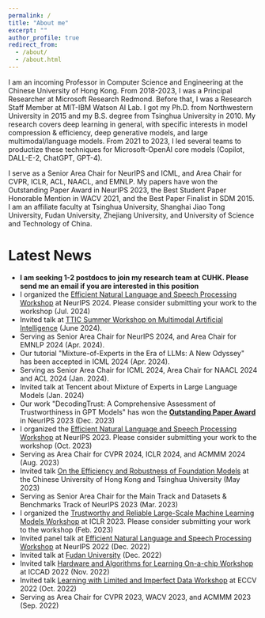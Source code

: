 ```yaml
---
permalink: /
title: "About me"
excerpt: ""
author_profile: true
redirect_from: 
  - /about/
  - /about.html
---
```


I am an incoming Professor in Computer Science and Engineering at the Chinese University of Hong Kong. From 2018-2023, I was a Principal Researcher at Microsoft Research Redmond. Before that, I was a Research Staff Member at MIT-IBM Watson AI Lab. I got my Ph.D. from Northwestern University in 2015 and my B.S. degree from Tsinghua University in 2010. My research covers deep learning in general, with specific interests in model compression & efficiency, deep generative models, and large multimodal/language models. From 2021 to 2023, I led several teams to productize these techniques for Microsoft-OpenAI core models (Copilot, DALL-E-2, ChatGPT, GPT-4). 

I serve as a Senior Area Chair for NeurIPS and ICML, and Area Chair for CVPR, ICLR, ACL, NAACL, and EMNLP. My papers have won the Outstanding Paper Award in NeurIPS 2023, the Best Student Paper Honorable Mention in WACV 2021, and the Best Paper Finalist in SDM 2015. I am an affiliate faculty at Tsinghua University, Shanghai Jiao Tong University, Fudan University, Zhejiang University, and University of Science and Technology of China.

Latest News
======
* **I am seeking 1-2 postdocs to join my research team at CUHK. Please send me an email if you are interested in this position**
* I organized the [Efficient Natural Language and Speech Processing Workshop](https://neurips2024-enlsp.github.io/) at NeurIPS 2024. Please consider submitting your work to the workshop (Jul. 2024) <br>
* Invited talk at [TTIC Summer Workshop on Multimodal Artificial Intelligence](https://sites.google.com/view/multimodal-ai-ttic-2024/home) (June 2024).
* Serving as Senior Area Chair for NeurIPS 2024, and Area Chair for EMNLP 2024 (Apr. 2024). 
* Our tutorial "Mixture-of-Experts in the Era of LLMs: A New Odyssey" has been accepted in ICML 2024 (Apr. 2024). 
* Serving as Senior Area Chair for ICML 2024, Area Chair for NAACL 2024 and ACL 2024 (Jan. 2024).
* Invited talk at Tencent about Mixture of Experts in Large Language Models (Jan. 2024)
* Our work "DecodingTrust: A Comprehensive Assessment of Trustworthiness in GPT Models" has won the [**Outstanding Paper Award**](https://blog.neurips.cc/2023/12/11/announcing-the-neurips-2023-paper-awards/) in NeurIPS 2023 (Dec. 2023) <br>
* I organized the [Efficient Natural Language and Speech Processing Workshop](https://neurips2023-enlsp.github.io/) at NeurIPS 2023. Please consider submitting your work to the workshop (Oct. 2023) <br>
* Serving as Area Chair for CVPR 2024, ICLR 2024, and ACMMM 2024 (Aug. 2023) <br>
* Invited talk [On the Efficiency and Robustness of Foundation Models](https://www.ie.cuhk.edu.hk/wp-content/uploads/main/documents/sem1023_Dr.%20CHENG%20Yu_20230509.pdf) at the Chinese University of Hong Kong and Tsinghua University (May 2023) <br>
* Serving as Senior Area Chair for the Main Track and Datasets & Benchmarks Track of NeurIPS 2023 (Mar. 2023) <br>
* I organized the [Trustworthy and Reliable Large-Scale Machine Learning Models Workshop](https://rtml-iclr2023.github.io/cfp.html) at ICLR 2023. Please consider submitting your work to the workshop (Feb. 2023) <br>
* Invited panel talk at [Efficient Natural Language and Speech Processing Workshop](https://neurips2022-enlsp.github.io/) at NeurIPS 2022 (Dec. 2022) <br>
* Invited talk at [Fudan University](https://mp.weixin.qq.com/s/OOIV_Byo6_3g8qLVtFEPpA) (Dec. 2022)<br>
* Invited talk [Hardware and Algorithms for Learning On-a-chip Workshop](https://sites.google.com/rice.edu/iccad-halo-2022/schedule?authuser=0) at ICCAD 2022 (Nov. 2022) <br>
* Invited talk [Learning with Limited and Imperfect Data Workshop](https://eccv2022.ecva.net/program/workshop-schedule/) at ECCV 2022 (Oct. 2022) <br>
* Serving as Area Chair for CVPR 2023, WACV 2023, and ACMMM 2023 (Sep. 2022) <br>
